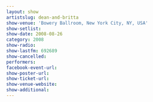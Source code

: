 ```yaml
---
layout: show
artistslug: dean-and-britta
show-venue: 'Bowery Ballroom, New York City, NY, USA'
show-setlist: 
show-date: 2008-08-26
category: 2008
show-radio: 
show-lastfm: 692689
show-cancelled: 
performers: 
facebook-event-url: 
show-poster-url: 
show-ticket-url: 
show-venue-website: 
show-additional: 
---
```


